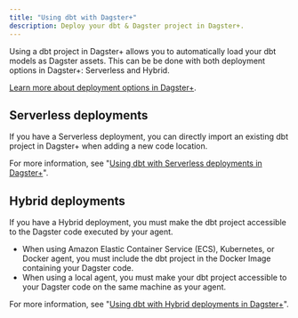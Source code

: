```yaml
---
title: "Using dbt with Dagster+"
description: Deploy your dbt & Dagster project in Dagster+.
---
```


Using a dbt project in Dagster+ allows you to automatically load your dbt models as Dagster assets. This can be be done with both deployment options in Dagster+: Serverless and Hybrid.

[Learn more about deployment options in Dagster+](/dagster-plus/deployment/deployment-types/).


## Serverless deployments

If you have a Serverless deployment, you can directly import an existing dbt project in Dagster+ when adding a new code location.

For more information, see "[Using dbt with Serverless deployments in Dagster+](serverless)".

## Hybrid deployments

If you have a Hybrid deployment, you must make the dbt project accessible to the Dagster code executed by your agent.

- When using Amazon Elastic Container Service (ECS), Kubernetes, or Docker agent, you must include the dbt project in the Docker Image containing your Dagster code.
- When using a local agent, you must make your dbt project accessible to your Dagster code on the same machine as your agent.

For more information, see "[Using dbt with Hybrid deployments in Dagster+](hybrid)".

